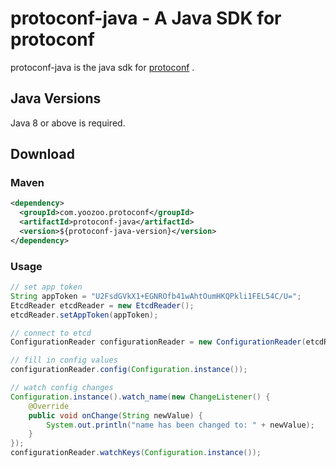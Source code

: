 # protoconf-java - A Java SDK for protoconf

protoconf-java is the java sdk for [protoconf](https://github.com/yoozoo/protoconf) .

## Java Versions

Java 8 or above is required.

## Download

### Maven

```xml
<dependency>
  <groupId>com.yoozoo.protoconf</groupId>
  <artifactId>protoconf-java</artifactId>
  <version>${protoconf-java-version}</version>
</dependency>
```

### Usage

```java
// set app token
String appToken = "U2FsdGVkX1+EGNROfb41wAhtOumHKQPkli1FEL54C/U=";
EtcdReader etcdReader = new EtcdReader();
etcdReader.setAppToken(appToken);

// connect to etcd
ConfigurationReader configurationReader = new ConfigurationReader(etcdReader);

// fill in config values
configurationReader.config(Configuration.instance());

// watch config changes
Configuration.instance().watch_name(new ChangeListener() {
    @Override
    public void onChange(String newValue) {
        System.out.println("name has been changed to: " + newValue);
    }
});
configurationReader.watchKeys(Configuration.instance());
```
